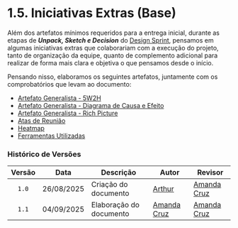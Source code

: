 # 1.5. Iniciativas Extras (Base)

Além dos artefatos mínimos requeridos para a entrega inicial, durante as etapas de ***Unpack, Sketch e Decision*** do [Design Sprint](../Base/1.1.DesignSprint.md), pensamos em algumas iniciativas extras que colaborariam com a execução do projeto, tanto de organização da equipe, quanto de complemento adicional para realizar de forma mais clara e objetiva o que pensamos desde o início.

Pensando nisso, elaboramos os seguintes artefatos, juntamente com os comprobatórios que levam ao documento:

* [Artefato Generalista - 5W2H](../Base/1.2.ArtefatoGeneralista.md)
* [Artefato Generalista - Diagrama de Causa e Efeito](../Base/1.2.ArtefatoGeneralista.md)
* [Artefato Generalista - Rich Picture](../Base/1.2.ArtefatoGeneralista.md)
* [Atas de Reunião](../Base/Atas/1.5.1.Atas.md)
* [Heatmap](../Base/heatmap.md)
* [Ferramentas Utilizadas](../Base/1.5.3.Ferramentas.md)

### Histórico de Versões

| Versão | Data       | Descrição                            | Autor                                                 | Revisor                                               |
| :----: | ---------- | ------------------------------------ | ----------------------------------------------------- | ----------------------------------------------------- |
| `1.0`  | 26/08/2025 | Criação do documento                 |  [Arthur](https://github.com/Tutzs)                   | [Amanda Cruz](https://github.com/mandicrz)            | 
| `1.1`  | 04/09/2025 | Elaboração do documento              |  [Amanda Cruz](https://github.com/mandicrz)           | [Amanda Cruz](https://github.com/Tutsz)               | 